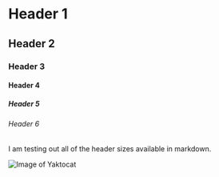 # Header 1
## Header 2 
### Header 3
#### Header 4
##### Header 5
###### Header 6

I am testing out all of the header sizes available in markdown.

![Image of Yaktocat](https://octodex.github.com/images/yaktocat.png)

